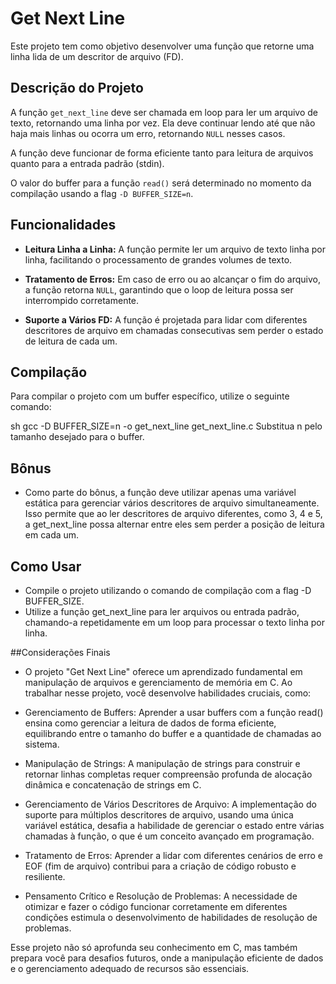 # Get Next Line

Este projeto tem como objetivo desenvolver uma função que retorne uma linha lida de um descritor de arquivo (FD).

## Descrição do Projeto

A função `get_next_line` deve ser chamada em loop para ler um arquivo de texto, retornando uma linha por vez. Ela deve continuar lendo até que não haja mais linhas ou ocorra um erro, retornando `NULL` nesses casos.

A função deve funcionar de forma eficiente tanto para leitura de arquivos quanto para a entrada padrão (stdin).

O valor do buffer para a função `read()` será determinado no momento da compilação usando a flag `-D BUFFER_SIZE=n`.

## Funcionalidades

- **Leitura Linha a Linha:** A função permite ler um arquivo de texto linha por linha, facilitando o processamento de grandes volumes de texto.
  
- **Tratamento de Erros:** Em caso de erro ou ao alcançar o fim do arquivo, a função retorna `NULL`, garantindo que o loop de leitura possa ser interrompido corretamente.

- **Suporte a Vários FD:** A função é projetada para lidar com diferentes descritores de arquivo em chamadas consecutivas sem perder o estado de leitura de cada um.

## Compilação

Para compilar o projeto com um buffer específico, utilize o seguinte comando:

sh
gcc -D BUFFER_SIZE=n -o get_next_line get_next_line.c
Substitua n pelo tamanho desejado para o buffer.

## Bônus
- Como parte do bônus, a função deve utilizar apenas uma variável estática para gerenciar vários descritores de arquivo simultaneamente. Isso permite que ao ler descritores de arquivo diferentes, como 3, 4 e 5, a get_next_line possa alternar entre eles sem perder a posição de leitura em cada um.

## Como Usar
- Compile o projeto utilizando o comando de compilação com a flag -D BUFFER_SIZE.
- Utilize a função get_next_line para ler arquivos ou entrada padrão, chamando-a repetidamente em um loop para processar o texto linha por linha.

##Considerações Finais
- O projeto "Get Next Line" oferece um aprendizado fundamental em manipulação de arquivos e gerenciamento de memória em C. Ao trabalhar nesse projeto, você desenvolve habilidades cruciais, como:

- Gerenciamento de Buffers: Aprender a usar buffers com a função read() ensina como gerenciar a leitura de dados de forma eficiente, equilibrando entre o tamanho do buffer e a quantidade de chamadas ao sistema.

- Manipulação de Strings: A manipulação de strings para construir e retornar linhas completas requer compreensão profunda de alocação dinâmica e concatenação de strings em C.

- Gerenciamento de Vários Descritores de Arquivo: A implementação do suporte para múltiplos descritores de arquivo, usando uma única variável estática, desafia a habilidade de gerenciar o estado entre várias chamadas à função, o que é um conceito avançado em programação.

- Tratamento de Erros: Aprender a lidar com diferentes cenários de erro e EOF (fim de arquivo) contribui para a criação de código robusto e resiliente.

- Pensamento Crítico e Resolução de Problemas: A necessidade de otimizar e fazer o código funcionar corretamente em diferentes condições estimula o desenvolvimento de habilidades de resolução de problemas.

Esse projeto não só aprofunda seu conhecimento em C, mas também prepara você para desafios futuros, onde a manipulação eficiente de dados e o gerenciamento adequado de recursos são essenciais.
